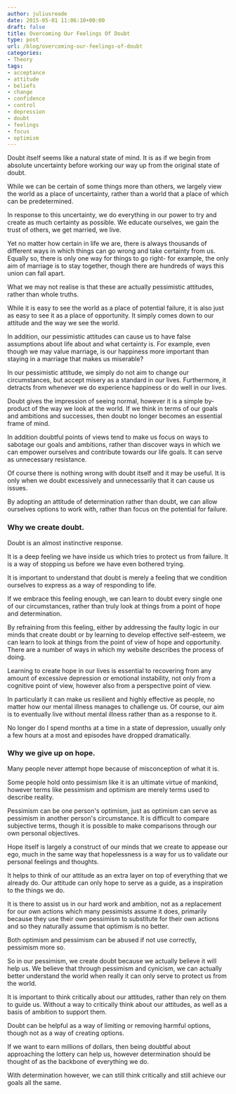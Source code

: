 ```yaml
---
author: juliusreade
date: 2015-05-01 11:06:10+00:00
draft: false
title: Overcoming Our Feelings Of Doubt
type: post
url: /blog/overcoming-our-feelings-of-doubt
categories:
- Theory
tags:
- acceptance
- attitude
- beliefs
- change
- confidence
- control
- depression
- doubt
- feelings
- focus
- optimism
---
```


Doubt itself seems like a natural state of mind. It is as if we begin from absolute uncertainty before working our way up from the original state of doubt.

While we can be certain of some things more than others, we largely view the world as a place of uncertainty, rather than a world that a place of which can be predetermined.

In response to this uncertainty, we do everything in our power to try and create as much certainty as possible. We educate ourselves, we gain the trust of others, we get married, we live.

<!-- more -->

Yet no matter how certain in life we are, there is always thousands of different ways in which things can go wrong and take certainty from us. Equally so, there is only one way for things to go right- for example, the only aim of marriage is to stay together, though there are hundreds of ways this union can fall apart.

What we may not realise is that these are actually pessimistic attitudes, rather than whole truths.

While it is easy to see the world as a place of potential failure, it is also just as easy to see it as a place of opportunity. It simply comes down to our attitude and the way we see the world.

In addition, our pessimistic attitudes can cause us to have false assumptions about life about and what certainty is. For example, even though we may value marriage, is our happiness more important than staying in a marriage that makes us miserable?

In our pessimistic attitude, we simply do not aim to change our circumstances, but accept misery as a standard in our lives. Furthermore, it detracts from whenever we do experience happiness or do well in our lives.

Doubt gives the impression of seeing normal, however it is a simple by-product of the way we look at the world. If we think in terms of our goals and ambitions and successes, then doubt no longer becomes an essential frame of mind.

In addition doubtful points of views tend to make us focus on ways to sabotage our goals and ambitions, rather than discover ways in which we can empower ourselves and contribute towards our life goals. It can serve as unnecessary resistance.

Of course there is nothing wrong with doubt itself and it may be useful. It is only when we doubt excessively and unnecessarily that it can cause us issues.

By adopting an attitude of determination rather than doubt, we can allow ourselves options to work with, rather than focus on the potential for failure.


### Why we create doubt.


Doubt is an almost instinctive response.

It is a deep feeling we have inside us which tries to protect us from failure. It is a way of stopping us before we have even bothered trying.

It is important to understand that doubt is merely a feeling that we condition ourselves to express as a way of responding to life.

If we embrace this feeling enough, we can learn to doubt every single one of our circumstances, rather than truly look at things from a point of hope and determination.

By refraining from this feeling, either by addressing the faulty logic in our minds that create doubt or by learning to develop effective self-esteem, we can learn to look at things from the point of view of hope and opportunity. There are a number of ways in which my website describes the process of doing.

Learning to create hope in our lives is essential to recovering from any amount of excessive depression or emotional instability, not only from a cognitive point of view, however also from a perspective point of view.

In particularly it can make us resilient and highly effective as people, no matter how our mental illness manages to challenge us. Of course, our aim is to eventually live without mental illness rather than as a response to it.

No longer do I spend months at a time in a state of depression, usually only a few hours at a most and episodes have dropped dramatically.


### Why we give up on hope.


Many people never attempt hope because of misconception of what it is.

Some people hold onto pessimism like it is an ultimate virtue of mankind, however terms like pessimism and optimism are merely terms used to describe reality.

Pessimism can be one person's optimism, just as optimism can serve as pessimism in another person's circumstance. It is difficult to compare subjective terms, though it is possible to make comparisons through our own personal objectives.

Hope itself is largely a construct of our minds that we create to appease our ego, much in the same way that hopelessness is a way for us to validate our personal feelings and thoughts.

It helps to think of our attitude as an extra layer on top of everything that we already do. Our attitude can only hope to serve as a guide, as a inspiration to the things we do.

It is there to assist us in our hard work and ambition, not as a replacement for our own actions which many pessimists assume it does, primarily because they use their own pessimism to substitute for their own actions and so they naturally assume that optimism is no better.

Both optimism and pessimism can be abused if not use correctly, pessimism more so.

So in our pessimism, we create doubt because we actually believe it will help us. We believe that through pessimism and cynicism, we can actually better understand the world when really it can only serve to protect us from the world.

It is important to think critically about our attitudes, rather than rely on them to guide us. Without a way to critically think about our attitudes, as well as a basis of ambition to support them.

Doubt can be helpful as a way of limiting or removing harmful options, though not as a way of creating options.

If we want to earn millions of dollars, then being doubtful about approaching the lottery can help us, however determination should be thought of as the backbone of everything we do.

With determination however, we can still think critically and still achieve our goals all the same.

